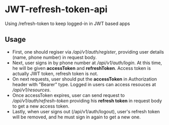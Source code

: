 # JWT-refresh-token-api
Using /refresh-token to keep logged-in in JWT based apps

## Usage

- First, one should regiser via _/api/v1/auth/register_, providing user details (name, phone number) in request body.
- Next, user signs in by phone number at _/api/v1/auth/login_. At this time, he will be given **accessToken** and **refreshToken**. Access token is actually JWT token, refresh token is not.
- On next requests, user should put the **accessToken** in Authorization header with "Bearer" type. Logged in users can access resouces at _/api/v1/resources_.
- Once accessToken expires, user can send request to _/api/v1/auth/refresh-token_ providing his **refresh token** in request body to get a new access token.
- Lastly, when user signs out (/api/v1/auth/logout), user's refresh token  will be removed, and he must sign in again to get a new one.
